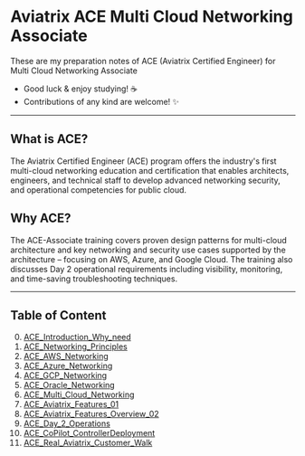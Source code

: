 # Aviatrix ACE Multi Cloud Networking Associate 
These are my preparation notes of ACE (Aviatrix Certified Engineer) for Multi Cloud Networking Associate

- Good luck & enjoy studying! :coffee: 
- Contributions of any kind are welcome! :sparkles:


---------------------------------------------------------------------------------------------------------------------------------------------------

## What is ACE? 
The Aviatrix Certified Engineer (ACE) program offers the industry's first multi-cloud networking education and certification that enables architects, engineers, and technical staff to develop advanced networking security, and operational competencies for public cloud.

## Why ACE?
The ACE-Associate training covers proven design patterns for multi-cloud architecture and key networking and security use cases supported by the architecture – focusing on AWS, Azure, and Google Cloud. The training also discusses Day 2 operational requirements including visibility, monitoring, and time-saving troubleshooting techniques.
</br>

-------------------------------------------------------------------------------------------
## **Table of Content**

0. [ACE_Introduction_Why_need](https://github.com/engineerbaz/Aviatrix_MultiCloudNetworking/blob/main/0_ACE_Introduction_Why_need.md) 
1. [ACE_Networking_Principles](https://github.com/engineerbaz/Aviatrix_MultiCloudNetworking/blob/main/1_ACE_Networking_Principles.md)
2. [ACE_AWS_Networking](https://github.com/engineerbaz/Aviatrix_MultiCloudNetworking/blob/main/2_ACE_AWS_Networking.md)
3. [ACE_Azure_Networking](https://github.com/engineerbaz/Aviatrix_MultiCloudNetworking/blob/main/3_ACE_Azure_Networking.md)
4. [ACE_GCP_Networking](https://github.com/engineerbaz/Aviatrix_MultiCloudNetworking/blob/main/4_ACE_GCP_Networking.md)
5. [ACE_Oracle_Networking](https://github.com/engineerbaz/Aviatrix_MultiCloudNetworking/blob/main/5_ACE_Oracle_Networking.md)
6. [ACE_Multi_Cloud_Networking](https://github.com/engineerbaz/Aviatrix_MultiCloudNetworking/blob/main/6_ACE_Multi_Cloud_Networking.md)
7. [ACE_Aviatrix_Features_01](https://github.com/engineerbaz/Aviatrix_MultiCloudNetworking/blob/main/7_ACE_Aviatrix_Features_01.md)
8. [ACE_Aviatrix_Features_Overview_02](https://github.com/engineerbaz/Aviatrix_MultiCloudNetworking/blob/main/8_ACE_Aviatrix_Features_Overview_02.md)
9. [ACE_Day_2_Operations](https://github.com/engineerbaz/Aviatrix_MultiCloudNetworking/blob/main/9_ACE_Day_2_Operations.md)
10. [ACE_CoPilot_ControllerDeployment](https://github.com/engineerbaz/Aviatrix_MultiCloudNetworking/blob/main/10_ACE_CoPilot_%20ControllerDeployment.md)
11. [ACE_Real_Aviatrix_Customer_Walk](https://github.com/engineerbaz/Aviatrix_MultiCloudNetworking/blob/main/11_ACE_Real_Aviatrix_Customer_Walk.md)

